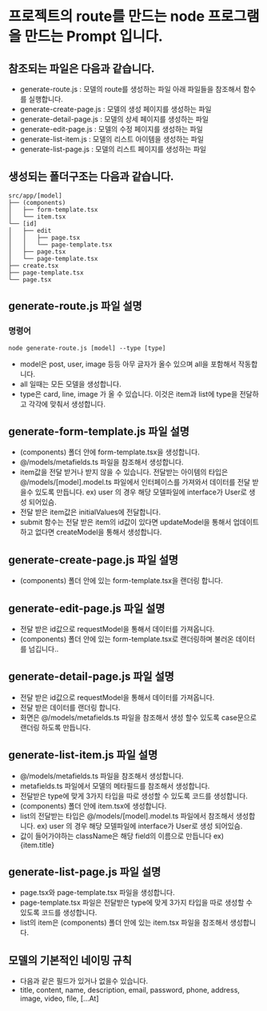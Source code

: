 # 프로젝트의 route를 만드는 node 프로그램을 만드는 Prompt 입니다.

## 참조되는 파일은 다음과 같습니다.
- generate-route.js : 모델의 route를 생성하는 파일 아래 파일들을 참조해서 함수를 실행합니다.
- generate-create-page.js : 모델의 생성 페이지를 생성하는 파일
- generate-detail-page.js : 모델의 상세 페이지를 생성하는 파일
- generate-edit-page.js : 모델의 수정 페이지를 생성하는 파일
- generate-list-item.js : 모델의 리스트 아이템을 생성하는 파일
- generate-list-page.js : 모델의 리스트 페이지를 생성하는 파일

## 생성되는 폴더구조는 다음과 같습니다.
```
src/app/[model]
├── (components)
│   ├── form-template.tsx
│   └── item.tsx
└── [id]
│   ├── edit
│   │   ├── page.tsx
│   │   └── page-template.tsx
│   ├── page.tsx
│   └── page-template.tsx
├── create.tsx
├── page-template.tsx
└── page.tsx
```


## generate-route.js 파일 설명
### 명령어
```
node generate-route.js [model] --type [type]
```
- model은 post, user, image 등등 아무 글자가 올수 있으며 all을 포함해서 작동합니다. 
- all 일때는 모든 모델을 생성합니다.
- type은 card, line, image 가 올 수 있습니다. 이것은 item과 list에 type을 전달하고 각각에 맞춰서 생성합니다.

## generate-form-template.js 파일 설명
- (components) 폴더 안에 form-template.tsx을 생성합니다.
- @/models/metafields.ts 파일을 참조해서 생성합니다.
- item값을 전달 받거나 받지 않을 수 있습니다. 전달받는 아이템의 타입은 @/models/[model].model.ts 파일에서 인터페이스를 가져와서 데이터를 전달 받을수 있도록 만듭니다. ex) user 의 경우 해당 모델파일에 interface가 User로 생성 되어있슴.
- 전달 받은 item값은 initialValues에 전달합니다.
- submit 함수는 전달 받은 item의 id값이 있다면 updateModel을 통해서 업데이트 하고 없다면 createModel을 통해서 생성합니다.

## generate-create-page.js 파일 설명
- (components) 폴더 안에 있는 form-template.tsx을 랜더링 합니다.

## generate-edit-page.js 파일 설명
- 전달 받은 id값으로 requestModel을 통해서 데이터를 가져옵니다.
- (components) 폴더 안에 있는 form-template.tsx로 랜더링하며 불러온 데이터를 넘깁니다..

## generate-detail-page.js 파일 설명
- 전달 받은 id값으로 requestModel을 통해서 데이터를 가져옵니다.
- 전달 받은 데이터를 랜더링 합니다.
- 화면은 @/models/metafields.ts 파일을 참조해서 생성 할수 있도록 case문으로 랜더링 하도록 만듭니다.

## generate-list-item.js 파일 설명
- @/models/metafields.ts 파일을 참조해서 생성합니다.
- metafields.ts 파일에서 모델의 메타필드를 참조해서 생성합니다.
- 전달받은 type에 맞게 3가지 타입을 따로 생성할 수 있도록 코드를 생성합니다.
- (components) 폴더 안에 item.tsx에 생성합니다.
- list의 전달받는 타입은 @/models/\[model\].model.ts 파일에서 참조해서 생성합니다. ex) user 의 경우 해당 모델파일에 interface가 User로 생성 되어있슴.
- 값이 들어가야하는 className은 해당 field의 이름으로 만듭니다 ex) <div className="title">{item.title}</div>

## generate-list-page.js 파일 설명
- page.tsx와 page-template.tsx 파일을 생성합니다.
- page-template.tsx 파일은 전달받은 type에 맞게 3가지 타입을 따로 생성할 수 있도록 코드를 생성합니다.
- list의 item은 (components) 폴더 안에 있는 item.tsx 파일을 참조해서 생성합니다.

## 모델의 기본적인 네이밍 규칙
- 다음과 같은 필드가 있거나 없을수 있습니다.
- title, content, name, description, email, password, phone, address, image, video, file, \[...At\]